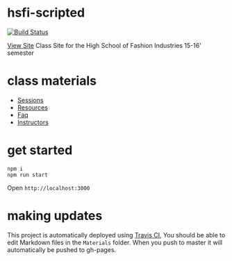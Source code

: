 # hsfi-scripted
[![Build Status](https://travis-ci.org/clintonhalpin/hsfi-scripted.svg?branch=master)](https://travis-ci.org/clintonhalpin/hsfi-scripted)

[View Site](http://hsfi-scripted.xyz/)
Class Site for the High School of Fashion Industries 15-16' semester

# class materials
- [Sessions](Materials/Sessions.md)
- [Resources](Materials/Resources.md)
- [Faq](Materials/Faq.md)
- [Instructors](Materials/Instructors.md)

# get started

```
npm i
npm run start
```

Open ```http://localhost:3000```
# making updates
This project is automatically deployed using [Travis CI](https://travis-ci.org), You should be able to edit Markdown files in the `Materials` folder. When you push to master it will automatically be pushed to gh-pages.

